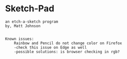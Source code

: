 # Sketch-Pad
	an etch-a-sketch program
	by, Matt Johnson
	
	
	Known issues:
		Rainbow and Pencil do not change color on Firefox
		-check this issue on Edge as well
		-possible solutions: is browser checking in rgb?
